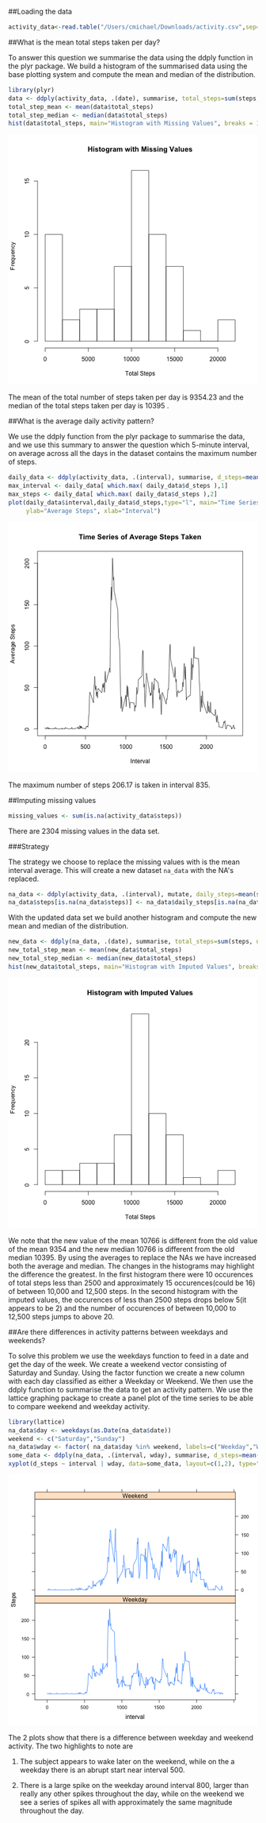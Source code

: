 

##Loading the data


```r
activity_data<-read.table("/Users/cmichael/Downloads/activity.csv",sep=",",header=TRUE)
```

##What is the mean total steps taken per day?

To answer this question we summarise the data using the ddply function in the plyr package. We build a histogram of the summarised data using the base plotting system and compute the mean and median of the distribution. 

```r
library(plyr)
data <- ddply(activity_data, .(date), summarise, total_steps=sum(steps, na.rm=TRUE))
total_step_mean <- mean(data$total_steps)
total_step_median <- median(data$total_steps)
hist(data$total_steps, main="Histogram with Missing Values", breaks = 10, xlab="Total Steps", ylab="Frequency")
```

![plot of chunk unnamed-chunk-2](figure/unnamed-chunk-2-1.png) 

The mean of the total number of steps taken per day is 9354.23 and the median of the total steps taken per day is 10395 .

##What is the average daily activity pattern?

We use the ddply function from the plyr package to summarise the data, and we use this summary to answer the question which 5-minute interval, on average across all the days in the dataset contains the maximum number of steps.


```r
daily_data <- ddply(activity_data, .(interval), summarise, d_steps=mean(steps, na.rm=TRUE))
max_interval <- daily_data[ which.max( daily_data$d_steps ),1]    
max_steps <- daily_data[ which.max( daily_data$d_steps ),2]   
plot(daily_data$interval,daily_data$d_steps,type="l", main="Time Series of Average Steps Taken", 
     ylab="Average Steps", xlab="Interval")
```

![plot of chunk unnamed-chunk-3](figure/unnamed-chunk-3-1.png) 

The maximum number of steps 206.17 is taken in interval 835.

##Imputing missing values


```r
missing_values <- sum(is.na(activity_data$steps))
```
There are 2304 missing values in the data set. 

###Strategy

The strategy we choose to replace the missing values with is the mean interval average. This will create a new dataset `na_data` with the NA's replaced. 

```r
na_data <- ddply(activity_data, .(interval), mutate, daily_steps=mean(steps, na.rm=TRUE))
na_data$steps[is.na(na_data$steps)] <- na_data$daily_steps[is.na(na_data$steps)] 
```

With the updated data set we build another histogram and compute the new mean and median of the distribution. 


```r
new_data <- ddply(na_data, .(date), summarise, total_steps=sum(steps, na.rm=TRUE))
new_total_step_mean <- mean(new_data$total_steps)
new_total_step_median <- median(new_data$total_steps)
hist(new_data$total_steps, main="Histogram with Imputed Values", breaks = 10, xlab="Total Steps", ylab="Frequency")
```

![plot of chunk unnamed-chunk-6](figure/unnamed-chunk-6-1.png) 

We note that the new value of the mean 10766 is different from the old value of the mean 9354 and the new median 10766 is different from the old median  10395. By using the averages to replace the NAs we have increased both the average and median. The changes in the histograms may highlight the difference the greatest. In the first histogram there were 10 occurences of total steps less than 2500 and approximately 15 occurences(could be 16) of between 10,000 and 12,500 steps. In the second histogram with the imputed values, the occurences of less than 2500 steps drops below 5(it appears to be 2) and the number of occurences of between 10,000 to 12,500 steps jumps to above 20. 

##Are there differences in activity patterns between weekdays and weekends?

To solve this problem we use the weekdays function to feed in a date and get the day of the week. We create a weekend vector consisting of Saturday and Sunday. Using the factor function we create a new column with each day classified as either a Weekday or Weekend. We then use the ddply function to summarise the data to get an activity pattern. We use the lattice graphing package to create a panel plot of the time series to be able to compare weekend and weekday activity. 

```r
library(lattice)
na_data$day <- weekdays(as.Date(na_data$date))
weekend <- c("Saturday","Sunday")
na_data$wday <- factor( na_data$day %in% weekend, labels=c("Weekday","Weekend"))
some_data <- ddply(na_data, .(interval, wday), summarise, d_steps=mean(steps))
xyplot(d_steps ~ interval | wday, data=some_data, layout=c(1,2), type="l", ylab="Steps")
```

![plot of chunk unnamed-chunk-7](figure/unnamed-chunk-7-1.png) 

The 2 plots show that there is a difference between weekday and weekend activity. The two highlights to note are 

1) The subject appears to wake later on the weekend, while on the a weekday there is an abrupt start near interval 500. 

2) There is a large spike on the weekday around interval 800, larger than really any other spikes throughout the day, while on the weekend we see a series of spikes all with approximately the same magnitude throughout the day.  
